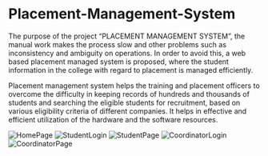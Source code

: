 # Placement-Management-System


The purpose of the project “PLACEMENT MANAGEMENT SYSTEM”, the manual work makes the process slow and other problems such as inconsistency and ambiguity on operations. In order to avoid this, a web based placement managed system is proposed, where the student information in the college with regard to placement is managed efficiently.


Placement management system helps the training and placement officers to overcome the difficulty in keeping records of hundreds and thousands of students and searching the eligible students for recruitment, based on various eligibility criteria of different companies. It helps in effective and efficient utilization of the hardware and the software resources.

![HomePage](https://user-images.githubusercontent.com/41816749/121090987-fc1c3c80-c806-11eb-91d1-f24a8a4465f1.png)
![StudentLogin](https://user-images.githubusercontent.com/41816749/121091031-06d6d180-c807-11eb-9099-78a1dd32e503.png)
![StudentPage](https://user-images.githubusercontent.com/41816749/121091037-0807fe80-c807-11eb-8a93-b24461b4cf16.png)
![CoordinatorLogin](https://user-images.githubusercontent.com/41816749/121091040-09392b80-c807-11eb-9678-6a526c8d15cb.png)
![CoordinatorPage](https://user-images.githubusercontent.com/41816749/121091062-0d654900-c807-11eb-88d3-d541fd0eb401.png)
